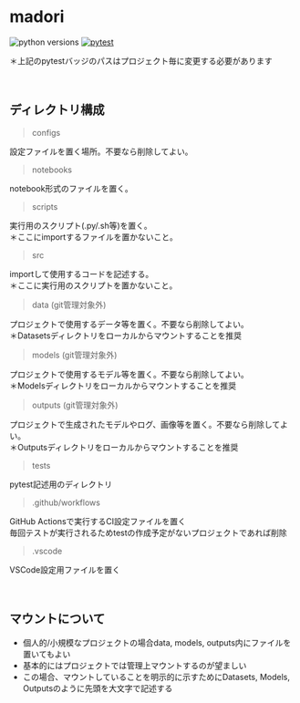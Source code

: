 # madori
![python versions](https://img.shields.io/badge/python-3.8%20%7C%203.10-blue)
[![pytest](https://github.com/sre-aip/madori/actions/workflows/pytest.yml/badge.svg)](https://github.com/sre-aip/madori/actions/workflows/pytest.yml)

＊上記のpytestバッジのパスはプロジェクト毎に変更する必要があります

<br>

## ディレクトリ構成
> configs

設定ファイルを置く場所。不要なら削除してよい。

> notebooks

notebook形式のファイルを置く。

> scripts

実行用のスクリプト(.py/.sh等)を置く。<br>
＊ここにimportするファイルを置かないこと。

> src

importして使用するコードを記述する。<br>
＊ここに実行用のスクリプトを置かないこと。

> data (git管理対象外)

プロジェクトで使用するデータ等を置く。不要なら削除してよい。<br>
＊Datasetsディレクトリをローカルからマウントすることを推奨

> models (git管理対象外)

プロジェクトで使用するモデル等を置く。不要なら削除してよい。<br>
＊Modelsディレクトリをローカルからマウントすることを推奨

> outputs (git管理対象外)

プロジェクトで生成されたモデルやログ、画像等を置く。不要なら削除してよい。<br>
＊Outputsディレクトリをローカルからマウントすることを推奨

> tests

pytest記述用のディレクトリ

> .github/workflows

GitHub Actionsで実行するCI設定ファイルを置く<br>
毎回テストが実行されるためtestの作成予定がないプロジェクトであれば削除

> .vscode

VSCode設定用ファイルを置く

<br>

## マウントについて
- 個人的/小規模なプロジェクトの場合data, models, outputs内にファイルを置いてもよい
- 基本的にはプロジェクトでは管理上マウントするのが望ましい
- この場合、マウントしていることを明示的に示すためにDatasets, Models, Outputsのように先頭を大文字で記述する
